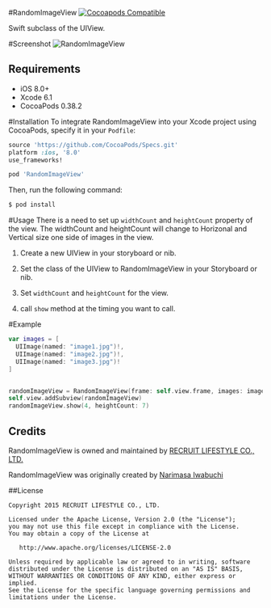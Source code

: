 #RandomImageView
[![Cocoapods Compatible](https://img.shields.io/cocoapods/v/RandomImageView.svg)](https://img.shields.io/cocoapods/v/RandomImageView.svg)

Swift subclass of the UIView.

#Screenshot
![RandomImageView](https://github.com/recruit-lifestyle/RandomImageView/wiki/GIF/sample.gif)  

## Requirements

- iOS 8.0+
- Xcode 6.1
- CocoaPods 0.38.2


#Installation
To integrate RandomImageView into your Xcode project using CocoaPods, specify it in your `Podfile`:

```ruby
source 'https://github.com/CocoaPods/Specs.git'
platform :ios, '8.0'
use_frameworks!

pod 'RandomImageView'
```

Then, run the following command:

```bash
$ pod install
```


#Usage
There is a need to set up `widthCount` and `heightCount` property of the view.
The widthCount and heightCount will change to Horizonal and Vertical size one side of images in the view.

1. Create a new UIView in your storyboard or nib.

2. Set the class of the UIView to RandomImageView in your Storyboard or nib.

3. Set `widthCount` and `heightCount` for the view.

4. call `show` method at the timing you want to call.


#Example

``` swift
var images = [
  UIImage(named: "image1.jpg")!,
  UIImage(named: "image2.jpg")!,
  UIImage(named: "image3.jpg")!
]


randomImageView = RandomImageView(frame: self.view.frame, images: images)
self.view.addSubview(randomImageView)
randomImageView.show(4, heightCount: 7)

```


## Credits

RandomImageView is owned and maintained by [RECRUIT LIFESTYLE CO., LTD.](http://www.recruit-lifestyle.co.jp/)

RandomImageView was originally created by [Narimasa Iwabuchi](https://github.com/NariFrow)  


##License

    Copyright 2015 RECRUIT LIFESTYLE CO., LTD.

    Licensed under the Apache License, Version 2.0 (the "License");
    you may not use this file except in compliance with the License.
    You may obtain a copy of the License at

       http://www.apache.org/licenses/LICENSE-2.0

    Unless required by applicable law or agreed to in writing, software
    distributed under the License is distributed on an "AS IS" BASIS,
    WITHOUT WARRANTIES OR CONDITIONS OF ANY KIND, either express or implied.
    See the License for the specific language governing permissions and
    limitations under the License.


  

